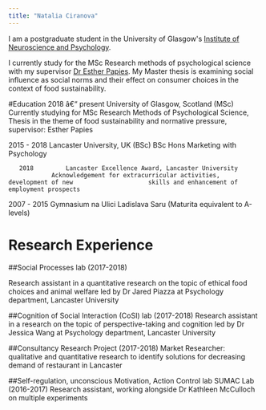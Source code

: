 ```yaml
---
title: "Natalia Ciranova"
---
```

I am a postgraduate student in the University of Glasgow's
[Institute of Neuroscience and Psychology](http://www.gla.ac.uk/researchinstitutes/neurosciencepsychology/).

I currently study for the MSc Research methods of psychological science with my supervisor [Dr Esther Papies](https://www.gla.ac.uk/schools/psychology/staff/estherpapies/). My Master thesis is examining social influence as social norms and their effect on consumer choices in the context of food sustainability. 

#Education
2018 â€“ present	University of Glasgow, Scotland (MSc)
                Currently studying for MSc Research Methods of Psychological Science,                  Thesis in the theme of food sustainability and normative pressure,                     supervisor: Esther Papies

2015 - 2018 		Lancaster University, UK (BSc)
                BSc Hons Marketing with Psychology
                
       2018			Lancaster Excellence Award, Lancaster University
                Acknowledgement for extracurricular activities, development of new                     skills and enhancement of employment prospects

2007 - 2015		  Gymnasium na Ulici Ladislava Saru (Maturita equivalent to A-levels)


# Research Experience

##Social Processes lab (2017-2018) 

Research assistant in a quantitative research on the topic of ethical food choices and animal welfare led by Dr Jared Piazza at Psychology department, Lancaster University


##Cognition of Social Interaction (CoSI) lab (2017-2018)
Research assistant in a research on the topic of perspective-taking and cognition led by Dr Jessica Wang at Psychology department, Lancaster University


##Consultancy Research Project (2017-2018)
Market Researcher: qualitative and quantitative research to identify solutions for decreasing demand of restaurant in Lancaster


##Self-regulation, unconscious Motivation, Action Control lab	SUMAC Lab (2016-2017)
Research assistant, working alongside Dr Kathleen McCulloch on multiple experiments 		
